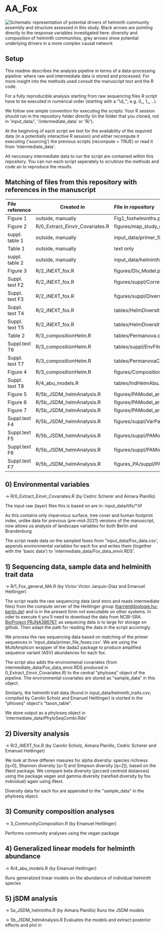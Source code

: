 # AA_Fox


![Schematic representation of potential drivers of helminth community
 assembly and structure assessed in this study. Black arrows are
 pointing directly to the response variables investigated here:
 diversity and composition of helminth communities, grey arrows show
 potential underlying drivers in a more complex causal
 network](figures/Fig1_foxhelminths.png?raw=true "Drivers of helminth
 community structure")


## Setup 

This readme describes the analysis pipeline in terms of a
data-processing pipeline: where raw and intermediate data is stored
and processed. For more insight into the methods used consult the
manuscript text and the R code. 

For a fully reproducible analysis starting from raw sequencing files R
script have to be executed in numerical order (starting with a "\\d_";
e.g. 0_, 1_, ..).

We follow one simple convention for executing the scripts: Your R
session should run in the repository folder directly (in the folder
that you cloned, not in 'input_data/', '/intermediate_data' or 'R/').

At the beginning of each script we test for the availability of the
required data (in a potentially interactive R session) and either
recompute it executing ('sourcing') the previous scripts (recompute =
TRUE) or read it from 'intermediate_data'. 

All neccesary intermediate data to run the script are contained within
this repository. You can run each script seperately to scrutinze the
methods and code an to reproduce the results. 

## Matching of files from this repository with references in the manuscript

| File reference  | Created in                      | File in ropository                                  |
|:----------------|---------------------------------|:----------------------------------------------------|
| Figure 1        | outside, manually               | Fig1_foxhelminths.png/svg and above, in this readme |
| Figure 2        | R/0_Extract_Einvir_Covariates.R | figures/map_study_overview_multi.png                |
| suppl. table 1  | outside, manually               | input_data/primer_file_foxes.csv                    |
| Table 1         | outside, manually               | text only                                           |
| suppl. table 2  | outside, manually               | input_data/helminth_traits.csv                      |
| Figure 3        | R/2_iNEXT_fox.R                 | figures/Div_Model.png                               |
| Suppl. text F2  | R/2_iNEXT_fox.R                 | figures/suppl/CorrelatPedictors.png                 |
| Suppl. text F3  | R/2_iNEXT_fox.R                 | figures/suppl/DiversityHelminth.png                 |
| Suppl. text T4  | R/2_iNEXT_fox.R                 | tables/HelmDiversityArea.html                       |
| Suppl. text T5  | R/2_iNEXT_fox.R                 | tables/HelmDiversityConti.html                      |
| Table 2         | R/3_compositionHelm.R           | tables/Permanova.csv                                |
| Suppl.text T6   | R/3_compositionHelm.R           | tables/suppl/EnvFitnMDS.csv                         |
| Suppl. text T7  | R/3_compositionHelm.R           | tables/PermanovaConti.csv                           |
| Figure 4        | R/3_compositionHelm.R           | figures/CompositionEnvHelm.png                      |
| Suppl. text T8  | R/4_abu_models.R                | tables/IndHelmAbu.html                              |
| Figure 5        | R/5b_JSDM_helmAnalysis.R        | figures/PAModel_area_varpart.png                    |
| Figure 6        | R/5b_JSDM_helmAnalysis.R        | figures/PAModel_area_BetaCoefs.png                  |
| Figure 7        | R/5b_JSDM_helmAnalysis.R        | figures/PAModel_area_GammaCoefs_traits.png          |
| Suppl.text F4   | R/5b_JSDM_helmAnalysis.R        | figures/suppl/VarPart_PAModel_grad.png              |
| Suppl.text F5   | R/5b_JSDM_helmAnalysis.R        | figures/suppl/PAModel_grad_BetaCoefs.png            |
| Suppl.text F6   | R/5b_JSDM_helmAnalysis.R        | figures/suppl/PAModel_grad_GammaCoefs_traits.png    |
| Suppl.text F7   | R/5b_JSDM_helmAnalysis.R        | figures_PA/suppl/PAModel_area_sp_assoc.png          |


## 0) Environmental variables

-> R/0_Extract_Einvir_Covariates.R (by Cedric Scherer and Aimara Planillo)
 
The input raw (layer) files this is based on are in:
input_data/tifs/*.tif

As this contains only impervious surface, tree cover and human
footprint index, unlike data for previous (pre-mid-2021) versions of
the manuscript, now allows us analysis of landscape variables for both
Berlin and Brandenburg.

The script reads data on the sampled foxes from
"input_data/Fox_data.csv', appends environmental variables for each
fox and writes them (together with the 'basic data') to
'intermediate_data/Fox_data_envir.RDS'.

 
## 1) Sequencing data, sample data and helminith trait data

-> R/1_Fox_general_MA.R (by Victor Victor Jarquin-Diaz and Emanuel Heitlinger)

The script reads the raw sequencing data (and stors and reads
intermediate files) from the compute server of the Heitlinger group
(harriet@biologie.hu-berlin.de) and is in the present form not
executable on other systems. In oder to execute it you'll need to
download the data from NCBI-SRA [BioProject
PRJNA386767](https://www.ncbi.nlm.nih.gov/sra/PRJNA386767), as
sequecing data is to large for storage on github. Then adapt the path
for reading the data in the script accoringly.

We process the raw sequencing data based on matching of the primer
sequences in 'input_data/primer_file_foxes.csv'. We are using the
MultiAmplicon wrapper of the dada2 package to produce amplified
sequence variant (ASV) abundances for each fox.

The script also adds the environmenal covariates (from
intermediate_data/Fox_data_envir.RDS produced in
0_Extract_Einvir_Covariates.R) to the central "phyloseq" object of the
pipeline. The environmental covariates are stored as "sample_data" in
this object.

Similarly, the helminth trait data (found in
input_data/helminth_traits.csv; compiled by Carolin Scholz and Emanuel
Heitlinger) is storted in the "phloseq" object's "taxon_table". 
 
We store output as a phyloseq object in
'intermediate_data/PhyloSeqCombi.Rds'

## 2) Diversity analysis


-> R/2_iNEXT_fox.R (by Carolin Scholz, Aimara Planillo, Cedric Scherer
and Emanuel Heitlinger)

We look at three differen masures for alpha diverstiy: species
richness [q=0], Shannon diversity [q=1] and Simpson diversity [q=2]),
based on the iNext package. We compare beta diversity (jaccard
centroid distances) using the package vegan and gamma diversity
(rarefied diversity by fox individual) again using iNext.

Diversity data for each fox are appended to the "sample_data" in the
phyloseq object.

## 3) Comunity composition analyses

-> 3_CommunityComposition.R (by Emanuel Heitlinger)

Performs community analyses using the vegan package


## 4) Generalized linear models for helminth abundance

-> R/4_abu_models.R (by Emanuel Heitlinger)

Runs generalized linear models on the abundance of individual helminth species

## 5) jSDM analysis 


-> 5a_JSDM_helminths.R (by Aimara Planillo)
Runs the JSDM models 

-> 5b_JSDM_helmAnalysis.R
Evaluates the models and extract posterior effects and plot in 

 
